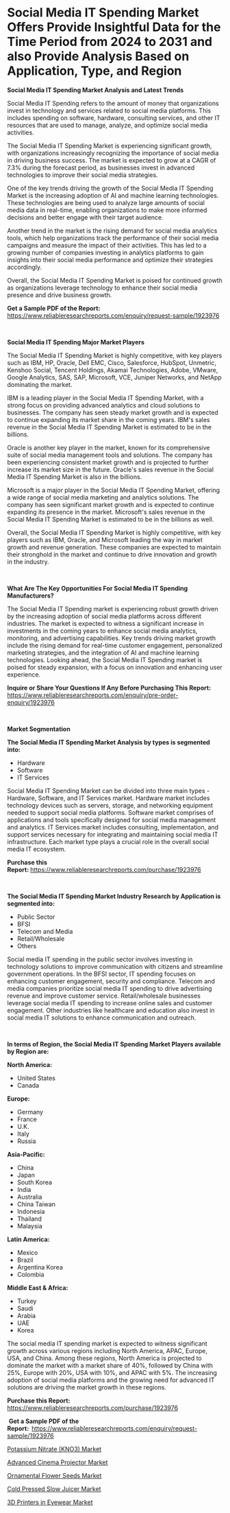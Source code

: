 <p><h1>Social Media IT Spending Market Offers Provide Insightful Data for the Time Period from 2024 to 2031 and also Provide Analysis Based on Application, Type, and Region</h1></p><p><strong>Social Media IT Spending Market Analysis and Latest Trends</strong></p>
<p><p>Social Media IT Spending refers to the amount of money that organizations invest in technology and services related to social media platforms. This includes spending on software, hardware, consulting services, and other IT resources that are used to manage, analyze, and optimize social media activities.</p><p>The Social Media IT Spending Market is experiencing significant growth, with organizations increasingly recognizing the importance of social media in driving business success. The market is expected to grow at a CAGR of 7.3% during the forecast period, as businesses invest in advanced technologies to improve their social media strategies.</p><p>One of the key trends driving the growth of the Social Media IT Spending Market is the increasing adoption of AI and machine learning technologies. These technologies are being used to analyze large amounts of social media data in real-time, enabling organizations to make more informed decisions and better engage with their target audience.</p><p>Another trend in the market is the rising demand for social media analytics tools, which help organizations track the performance of their social media campaigns and measure the impact of their activities. This has led to a growing number of companies investing in analytics platforms to gain insights into their social media performance and optimize their strategies accordingly.</p><p>Overall, the Social Media IT Spending Market is poised for continued growth as organizations leverage technology to enhance their social media presence and drive business growth.</p></p>
<p><strong>Get a Sample PDF of the Report:&nbsp;</strong> <a href="https://www.reliableresearchreports.com/enquiry/request-sample/1923976">https://www.reliableresearchreports.com/enquiry/request-sample/1923976</a></p>
<p>&nbsp;</p>
<p><strong>Social Media IT Spending Major Market Players</strong></p>
<p><p>The Social Media IT Spending Market is highly competitive, with key players such as IBM, HP, Oracle, Dell EMC, Cisco, Salesforce, HubSpot, Unmetric, Kenshoo Social, Tencent Holdings, Akamai Technologies, Adobe, VMware, Google Analytics, SAS, SAP, Microsoft, VCE, Juniper Networks, and NetApp dominating the market.</p><p>IBM is a leading player in the Social Media IT Spending Market, with a strong focus on providing advanced analytics and cloud solutions to businesses. The company has seen steady market growth and is expected to continue expanding its market share in the coming years. IBM's sales revenue in the Social Media IT Spending Market is estimated to be in the billions.</p><p>Oracle is another key player in the market, known for its comprehensive suite of social media management tools and solutions. The company has been experiencing consistent market growth and is projected to further increase its market size in the future. Oracle's sales revenue in the Social Media IT Spending Market is also in the billions.</p><p>Microsoft is a major player in the Social Media IT Spending Market, offering a wide range of social media marketing and analytics solutions. The company has seen significant market growth and is expected to continue expanding its presence in the market. Microsoft's sales revenue in the Social Media IT Spending Market is estimated to be in the billions as well.</p><p>Overall, the Social Media IT Spending Market is highly competitive, with key players such as IBM, Oracle, and Microsoft leading the way in market growth and revenue generation. These companies are expected to maintain their stronghold in the market and continue to drive innovation and growth in the industry.</p></p>
<p>&nbsp;</p>
<p><strong>What Are The Key Opportunities For Social Media IT Spending Manufacturers?</strong></p>
<p><p>The Social Media IT Spending market is experiencing robust growth driven by the increasing adoption of social media platforms across different industries. The market is expected to witness a significant increase in investments in the coming years to enhance social media analytics, monitoring, and advertising capabilities. Key trends driving market growth include the rising demand for real-time customer engagement, personalized marketing strategies, and the integration of AI and machine learning technologies. Looking ahead, the Social Media IT Spending market is poised for steady expansion, with a focus on innovation and enhancing user experience.</p></p>
<p><strong>Inquire or Share Your Questions If Any Before Purchasing This Report:</strong> <a href="https://www.reliableresearchreports.com/enquiry/pre-order-enquiry/1923976">https://www.reliableresearchreports.com/enquiry/pre-order-enquiry/1923976</a></p>
<p>&nbsp;</p>
<p><strong>Market Segmentation</strong></p>
<p><strong>The Social Media IT Spending Market Analysis by types is segmented into:</strong></p>
<p><ul><li>Hardware</li><li>Software</li><li>IT Services</li></ul></p>
<p><p>Social Media IT Spending Market can be divided into three main types - Hardware, Software, and IT Services market. Hardware market includes technology devices such as servers, storage, and networking equipment needed to support social media platforms. Software market comprises of applications and tools specifically designed for social media management and analytics. IT Services market includes consulting, implementation, and support services necessary for integrating and maintaining social media IT infrastructure. Each market type plays a crucial role in the overall social media IT ecosystem.</p></p>
<p><strong>Purchase this Report:&nbsp;</strong><a href="https://www.reliableresearchreports.com/purchase/1923976">https://www.reliableresearchreports.com/purchase/1923976</a></p>
<p>&nbsp;</p>
<p><strong>The Social Media IT Spending Market Industry Research by Application is segmented into:</strong></p>
<p><ul><li>Public Sector</li><li>BFSI</li><li>Telecom and Media</li><li>Retail/Wholesale</li><li>Others</li></ul></p>
<p><p>Social media IT spending in the public sector involves investing in technology solutions to improve communication with citizens and streamline government operations. In the BFSI sector, IT spending focuses on enhancing customer engagement, security and compliance. Telecom and media companies prioritize social media IT spending to drive advertising revenue and improve customer service. Retail/wholesale businesses leverage social media IT spending to increase online sales and customer engagement. Other industries like healthcare and education also invest in social media IT solutions to enhance communication and outreach.</p></p>
<p>&nbsp;</p>
<p><strong>In terms of Region, the Social Media IT Spending Market Players available by Region are:</strong></p>
<p>
    <p> <strong> North America: </strong>
        <ul>
            <li>United States</li>
            <li>Canada</li>
        </ul>
        </p> 
    <p> <strong> Europe: </strong>
        <ul>
            <li>Germany</li>
            <li>France</li>
            <li>U.K.</li>
            <li>Italy</li>
            <li>Russia</li>
        </ul>
        </p> 
    <p> <strong> Asia-Pacific: </strong>
        <ul>
            <li>China</li>
            <li>Japan</li>
            <li>South Korea</li>
            <li>India</li>
            <li>Australia</li>
            <li>China Taiwan</li>
            <li>Indonesia</li>
            <li>Thailand</li>
            <li>Malaysia</li>
        </ul>
        </p> 
    <p> <strong> Latin America: </strong>
        <ul>
            <li>Mexico</li>
            <li>Brazil</li>
            <li>Argentina Korea</li>
            <li>Colombia</li>
        </ul>
        </p> 
    <p> <strong> Middle East & Africa: </strong>
        <ul>
            <li>Turkey</li>
            <li>Saudi</li>
            <li>Arabia</li>
            <li>UAE</li>
            <li>Korea</li>
        </ul>
    </p>
    </p>
<p><p>The social media IT spending market is expected to witness significant growth across various regions including North America, APAC, Europe, USA, and China. Among these regions, North America is projected to dominate the market with a market share of 40%, followed by China with 25%, Europe with 20%, USA with 10%, and APAC with 5%. The increasing adoption of social media platforms and the growing need for advanced IT solutions are driving the market growth in these regions.</p></p>
<p><strong>Purchase this Report: </strong><a href="https://www.reliableresearchreports.com/purchase/1923976">https://www.reliableresearchreports.com/purchase/1923976</a></p>
<p>&nbsp;<strong>Get a Sample PDF of the Report:&nbsp;&nbsp;</strong><a href="https://www.reliableresearchreports.com/enquiry/request-sample/1923976">https://www.reliableresearchreports.com/enquiry/request-sample/1923976</a></p>
<p><strong></strong></p>
<p><p><a href="https://butternut-bug-553.notion.site/Potassium-Nitrate-KNO3-Market-Share-Market-New-Trends-Analysis-Report-By-Type-By-Application-B-d7f9706dfadb472da9624808914a0db0">Potassium Nitrate (KNO3) Market</a></p><p><a href="https://mire-aunt-385.notion.site/Advanced-Cinema-Projector-Market-Challenges-Opportunities-and-Growth-Drivers-and-Major-Market-Pla-3b3292d7b76f428790138b5515d263c0">Advanced Cinema Projector Market</a></p><p><a href="https://view.publitas.com/reportprime-1/ornamental-flower-seeds-market-analysis-and-market-size-global-industry-overview-market-segmentation-and-forecast-2024-to-2031/">Ornamental Flower Seeds Market</a></p><p><a href="https://view.publitas.com/reportprime-1/cold-pressed-slow-juicer-market-size-market-trends-and-growth-outlook-forecasted-for-period-from-2024-to-2031/">Cold Pressed Slow Juicer Market</a></p><p><a href="https://invited-way-688.notion.site/3D-Printers-in-Eyewear-Market-Size-Growing-and-Forecasted-for-period-from-2024-2031-and-provides-c-56b74447088148edb95b497423be5532">3D Printers in Eyewear Market</a></p></p>
